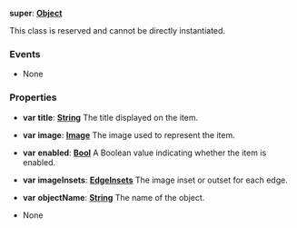 **super**: **[Object](Object.md)**

This class is reserved and cannot be directly instantiated.



### Events

* None

### Properties

* **var** **title**: **[String](../gravity/string.md)**
The title displayed on the item.

* **var** **image**: **[Image](Image.md)**
The image used to represent the item.

* **var** **enabled**: **[Bool](../gravity/bool.md)**
A Boolean value indicating whether the item is enabled.

* **var** **imageInsets**: **[EdgeInsets](EdgeInsets.md)**
The image inset or outset for each edge.

* **var** **objectName**: **[String](../gravity/string.md)**
The name of the object.



* None


